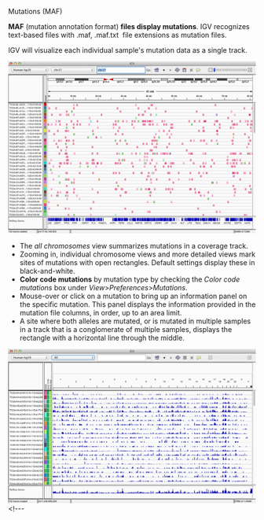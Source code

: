 <!---
The page title should not go in the menu
-->
<p class="page-title"> Mutations (MAF) </p>

**MAF** (mutation annotation format) **files display mutations**. IGV recognizes text-based files with .maf, .maf.txt  file extensions as mutation files.

IGV will visualize each individual sample's mutation data as a single track.

![](img/SL_IGV_MAF_color2015-02-18%2013.45.48.png)

*   The _all chromosomes_ view summarizes mutations in a coverage track.
*   Zooming in, individual chromosome views and more detailed views mark sites of mutations with open rectangles. Default settings display these in black-and-white.
*   **Color code mutations** by mutation type by checking the _Color code mutations_ box under _View_\>_Preferences_\>_Mutations_. 
*   Mouse-over or click on a mutation to bring up an information panel on the specific mutation. This panel displays the information provided in the mutation file columns, in order, up to an area limit.
*   A site where both alleles are mutated, or is mutated in multiple samples in a track that is a conglomerate of multiple samples, displays the rectangle with a horizontal line through the middle.

![](img/IGV_MAF_all_2015-02-18%2012.03.21.png)<!---
